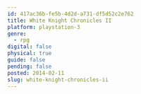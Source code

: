 ```yaml
---
id: 417ac36b-fe5b-4d2d-a731-df5d52c2e762
title: White Knight Chronicles II
platform: playstation-3
genre:
  - rpg
digital: false
physical: true
guide: false
pending: false
posted: 2014-02-11
slug: white-knight-chronicles-ii
---
```

